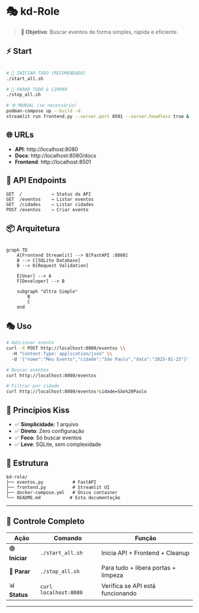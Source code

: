 # 🎭 kd-Role

> **🎯 Objetivo**: Buscar eventos de forma simples, rápida e eficiente.

## ⚡ Start

```bash

# 🚀 INICIAR TUDO (RECOMENDADO)
./start_all.sh

# 🛑 PARAR TUDO & LIMPAR
./stop_all.sh

# ⚙️ MANUAL (se necessário)
podman-compose up --build -d
streamlit run frontend.py --server.port 8501 --server.headless true &
```

## 🌐 URLs

- **API**: http://localhost:8080
- **Docs**: http://localhost:8080/docs  
- **Frontend**: http://localhost:8501

## 🎯 API Endpoints

```
GET  /           → Status da API
GET  /eventos    → Listar eventos
GET  /cidades    → Listar cidades
POST /eventos    → Criar evento

```

## 📦 Arquitetura

```mermaid

graph TD
    A[Frontend Streamlit] --> B[FastAPI :8080]
    B --> C[SQLite Database]
    B --> D[Request Validation]
    
    E[User] --> A
    F[Developer] --> B
    
    subgraph "Ultra Simple"
        B
        C
    end
```

## 🎭 Uso

```bash
# Adicionar evento
curl -X POST http://localhost:8080/eventos \\
  -H "Content-Type: application/json" \\
  -d '{"nome":"Meu Evento","cidade":"São Paulo","data":"2025-01-25"}'

# Buscar eventos
curl http://localhost:8080/eventos

# Filtrar por cidade  
curl http://localhost:8080/eventos?cidade=São%20Paulo
```

## 🧹 Princípios Kiss

- ✅ **Simplicidade**: 1 arquivo
- ✅ **Direto**: Zero configuração  
- ✅ **Foco**: Só buscar eventos
- ✅ **Leve**: SQLite, sem complexidade

## 📂 Estrutura

```
kd-role/
├── eventos.py           # FastAPI 
├── frontend.py          # Streamlit UI  
├── docker-compose.yml   # Único container
└── README.md           # Esta documentação
```

---

## 🚀 Controle Completo

| **Ação** | **Comando** | **Função** |
|----------|-------------|------------|
| 🟢 **Iniciar** | `./start_all.sh` | Inicia API + Frontend + Cleanup |
| 🔴 **Parar** | `./stop_all.sh` | Para tudo + libera portas + limpeza |
| 📊 **Status** | `curl localhost:8080` | Verifica se API está funcionando |

---

